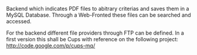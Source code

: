 Backend which indicates PDF files to abitrary criterias and saves them in a MySQL Database.
Through a Web-Fronted these files can be searched and accessed.

For the backend different file providers through FTP can be defined. In a first version this shall be Cups with reference on the following project: http://code.google.com/p/cups-mq/